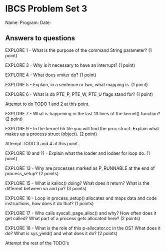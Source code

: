 IBCS Problem Set 3
===================
Name:
Program:
Date:



Answers to questions
-------------------------------

EXPLORE 1 - What is the purpose of the command String parameter? (1 point)

EXPLORE 3 - Why is it necessary to have an interrupt? (1 point)

EXPLORE 4 - What does vmiter do? (1 point)

EXPLORE 5 - Explain, in a sentence or two, what mapping is. (1 point)

EXPLORE 6 - What is do PTE_P, PTE_W, PTE_U flags stand for? (1 point)

Attempt to do TODO 1 and 2 at this point. 

EXPLORE 7 - What is happening in the last 13 lines of the kernel() function? (2 point)

EXPLORE 9 - In the kernel.hh file you will find the proc struct. Explain what
makes up a process struct (object). (2 point)

Attempt TODO 3 and 4 at this point.  

EXPLORE 10 and 11 - Explain what the loader and lodaer for loop do. (1 point)

EXPLORE 13 - Why are processes marked as P_RUNNABLE at the end of process_setup? (2 points)

EXPLORE 15 - What is kalloc() doing? What does it return? What is the different between va and pa? (3 points)

EXPLORE 16 - Loop in process_setup() allocates and maps data and code instructions, how does it do that? (1 points)

EXPLORE 17 - Who calls syscall_page_alloc() and why? How often does it get called? What part of a process gets allocated here? (2 points)

EXPLORE 18 - What is the role of this p-allocator.cc in the OS? What does it do? What is sys_yield() and what does it do? (2 points)

Attempt the rest of the TODO's